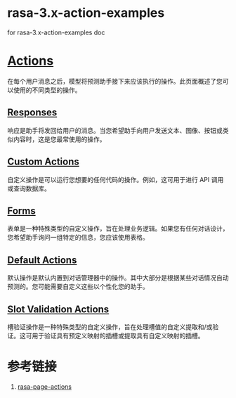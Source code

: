 # rasa-3.x-action-examples
for rasa-3.x-action-examples doc

# [Actions](https://rasa.com/docs/rasa/actions)

在每个用户消息之后，模型将预测助手接下来应该执行的操作。此页面概述了您可以使用的不同类型的操作。

## [Responses](https://rasa.com/docs/rasa/responses)
响应是助手将发回给用户的消息。当您希望助手向用户发送文本、图像、按钮或类似内容时，这是您最常使用的操作。
## [Custom Actions](https://rasa.com/docs/rasa/custom-actions)
自定义操作是可以运行您想要的任何代码的操作。例如，这可用于进行 API 调用或查询数据库。

## [Forms](https://rasa.com/docs/rasa/forms)
表单是一种特殊类型的自定义操作，旨在处理业务逻辑。如果您有任何对话设计，您希望助手询问一组特定的信息，您应该使用表格。

## [Default Actions](https://rasa.com/docs/rasa/default-actions)
默认操作是默认内置到对话管理器中的操作。其中大部分是根据某些对话情况自动预测的。您可能需要自定义这些以个性化您的助手。

## [Slot Validation Actions](https://rasa.com/docs/rasa/slot-validation-actions)
槽验证操作是一种特殊类型的自定义操作，旨在处理槽值的自定义提取和/或验证。这可用于验证具有预定义映射的插槽或提取具有自定义映射的插槽。

# 参考链接
1. [rasa-page-actions](https://rasa.com/docs/rasa/actions/)